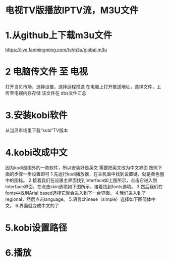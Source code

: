 # 电视TV版播放IPTV流，M3U文件

# 1.从github上下载m3u文件
https://live.fanmingming.com/tv/m3u/global.m3u
# 2 电脑传文件 至 电视
打开当贝市场，选择设置，选择远程推送
在电脑上打开推送地址，选择文件，上传至电视内存存储
该文件在 dbs文件汇总
# 3.安装kobi软件
从当贝市场里下载“kobi”TV版本
# 4.kobi改成中文
因为kodi是国外的一款软件，所以安装好是英文 需要把英文改为中文界面
按照下面的步骤一步设置即可
1.先运行kodi播放器，在主机面中找到设置键，就是黄色圈中的图标。
2.接着我们在设置主界面找到Interface如上图所示，点击它进入到Interface界面，在点击skin选项如下图所示，接着找到fonts选项。
3.然后我们在fonts中找到Arial based选择它就会进入到下一台界面。
4.我们进入到了regional，然后点击language。
5.语言chinese（simple）选择如下图简体中文。
6.界面就变成中文的了
# 5.kobi设置路径

# 6.播放
